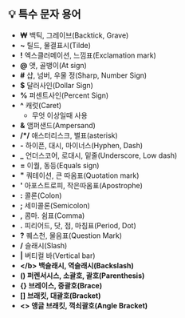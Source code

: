 ## 💡 특수 문자 용어
- **₩** 백틱, 그레이브(Backtick, Grave)
- **~** 틸드, 물결표시(Tilde)
- **!** 엑스클러메이션, 느낌표(Exclamation mark)
- **@** 앳, 골뱅이(At sign)
- **#** 샵, 넘버, 우물 정(Sharp, Number Sign)
- **$** 달러사인(Dollar Sign)
- **%** 퍼센트사인(Percent Sign)
- **^** 캐럿(Caret) 
  - 무엇 이상일때 사용
- **&** 앰퍼샌드(Ampersand)
- **/*/** 애스터리스크, 별표(asterisk)
- **-** 하이픈, 대시, 마이너스(Hyphen, Dash)
- **_** 언더스코어, 로대시, 밑줄(Underscore, Low dash)
- **=** 이퀄, 동등(Equals sign)
- **"** 쿼테이션, 큰 따옴표(Quotation mark)
- **'** 아포스트로피, 작은따옴표(Apostrophe)
- **:** 콜론(Colon)
- **;** 세미콜론(Semicolon)
- **,** 콤마. 쉼표(Comma)
- **.** 피리어드, 닷, 점, 마침표(Period, Dot)
- **?** 퀘스천, 물음표(Question Mark)
- **/** 슬래시(Slash)
- **|** 버티컬 바(Vertical bar)
- <b>\</b> 백슬래시, 역슬래시(Backslash)
- **()** 퍼렌서시스, 소괄호, 괄호(Parenthesis)
- **{}** 브레이스, 중괄호(Brace)
- **[]** 브래킷, 대괄호(Bracket)
- **<>** 앵글 브래킷, 꺽쇠괄호(Angle Bracket)

